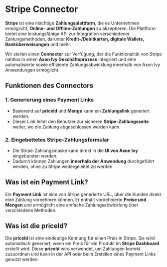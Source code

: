 
# Stripe Connector

**Stripe** ist eine mächtige **Zahlungsplattform**, die es Unternehmen ermöglicht, **Online- und Offline-Zahlungen** zu akzeptieren. Die Plattform bietet eine leistungsfähige API zur Integration verschiedener Zahlungsmethoden, darunter **Kredit-/Debitkarten, digitale Wallets, Banküberweisungen** und mehr.

Wir stellen einen **Connector** zur Verfügung, der die Funktionalität von Stripe nahtlos in einen **Axon Ivy Geschäftsprozess** integriert und eine automatisierte sowie effiziente Zahlungsabwicklung innerhalb von Axon Ivy Anwendungen ermöglicht.

## Funktionen des Connectors

### 1. Generierung eines Payment Links
- Basierend auf **priceId** und **Menge** kann ein **Zahlungslink** generiert werden.
- Dieser Link leitet den Benutzer zur sicheren **Stripe-Zahlungsseite** weiter, wo die Zahlung abgeschlossen werden kann.

### 2. Eingebettetes Stripe-Zahlungsformular
- Die Stripe-Zahlungsmaske kann direkt in die **UI von Axon Ivy** eingebunden werden.
- Dadurch können Zahlungen **innerhalb der Anwendung** durchgeführt werden, ohne zu Stripe weitergeleitet zu werden.

## Was ist ein Payment Link?
Ein **Payment Link** ist eine von Stripe generierte URL, über die Kunden direkt eine Zahlung vornehmen können. Er enthält vordefinierte **Preise und Mengen** und ermöglicht eine einfache Zahlungsabwicklung über verschiedene Methoden.

## Was ist die priceId?
Die **priceId** ist eine eindeutige Kennung für einen Preis in Stripe. Sie wird automatisch generiert, wenn ein Preis für ein Produkt im **Stripe Dashboard** erstellt wird. Diese **priceId** wird verwendet, um Zahlungen korrekt zuzuordnen und kann in der API oder beim Erstellen eines Payment Links genutzt werden.  

